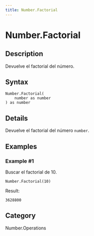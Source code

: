 ```yaml
---
title: Number.Factorial
---
```


# Number.Factorial


## Description

Devuelve el factorial del número.


## Syntax

```powerquery
Number.Factorial(
    number as number
) as number
```


## Details

Devuelve el factorial del número <code>number</code>.


## Examples

### Example #1 
Buscar el factorial de 10.
```powerquery
Number.Factorial(10)
```

Result: 
```powerquery
3628800
```




## Category
Number.Operations
